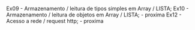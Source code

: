 Ex09 - Armazenamento / leitura de tipos simples em Array / LISTA;
Ex10 - Armazenamento / leitura de objetos em Array / LISTA; - proxima 
Ex12 - Acesso a rede / request http; - proxima 

